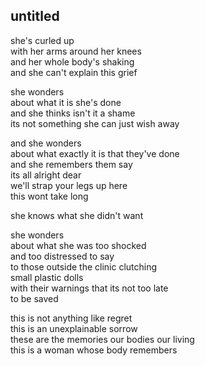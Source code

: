 ## untitled

she's curled up  
with her arms around her knees  
and her whole body's shaking  
and she can't explain this grief

she wonders  
about what it is she's done  
and she thinks isn't it a shame  
its not something she can just wish away

and she wonders  
about what exactly it is that they've done  
and she remembers them say  
its all alright dear  
we'll strap your legs up here  
this wont take long

she knows what she didn't want

she wonders  
about what she was too shocked  
and too distressed to say  
to those outside the clinic clutching  
small plastic dolls  
with their warnings that its not too late  
to be saved

this is not anything like regret  
this is an unexplainable sorrow  
these are the memories our bodies our living  
this is a woman whose body remembers
